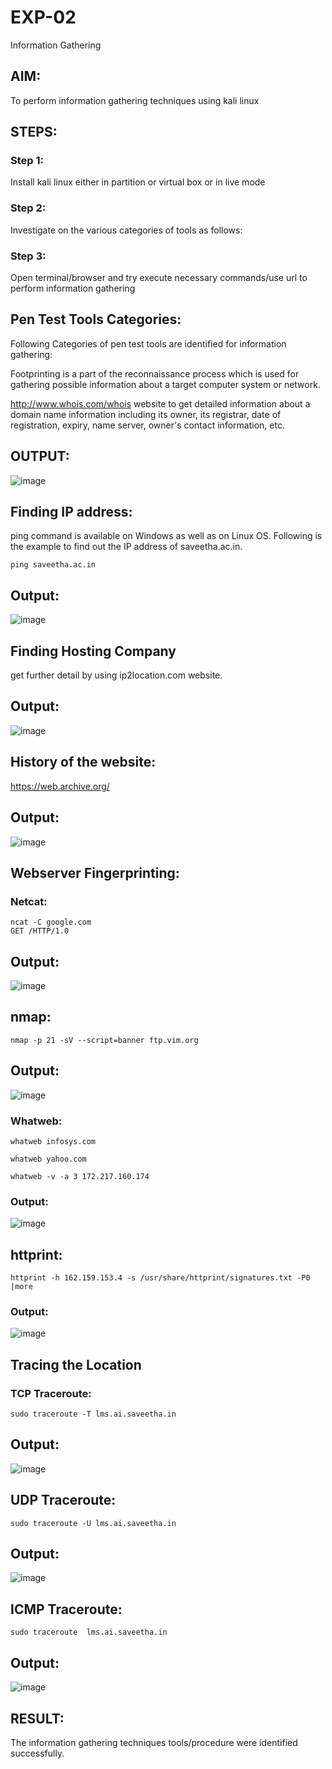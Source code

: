 # EXP-02 
Information Gathering

## AIM:

To perform information gathering techniques using kali linux 

## STEPS:

### Step 1:

Install kali linux either in partition or virtual box or in live mode

### Step 2:

Investigate on the various categories of tools as follows:

### Step 3:
Open terminal/browser and try execute necessary commands/use url to perform information gathering
## Pen Test Tools Categories:
Following Categories of pen test tools are identified for information gathering:

Footprinting is a part of the reconnaissance process which is used for gathering possible information about a target computer system or network.

http://www.whois.com/whois website to get detailed information about a domain name information including its owner, its registrar, date of registration, expiry, name server, owner's contact information, etc.
## OUTPUT:
![image](https://github.com/Prasanna-936/InformationGathering/assets/130341982/f286464c-cfa5-4c44-aa97-d0bcfbd3a5b4)



## Finding IP address:
ping command is available on Windows as well as on Linux OS. Following is the example to find out the IP address of saveetha.ac.in.

```
ping saveetha.ac.in
```
## Output:
![image](https://github.com/Prasanna-936/InformationGathering/assets/130341982/3157630d-5094-4d5f-9952-d8244ce19f77)




## Finding Hosting Company

get further detail by using ip2location.com website.


## Output:
![image](https://github.com/Prasanna-936/InformationGathering/assets/130341982/7ac9f166-a5f2-4c9c-ac04-60a2c362be44)




## History of the website:
https://web.archive.org/
## Output:
![image](https://github.com/Prasanna-936/InformationGathering/assets/130341982/908b9974-0db6-453d-8939-bf4b134007f5)


## Webserver Fingerprinting:
### Netcat:
```
ncat -C google.com
GET /HTTP/1.0
```

## Output:

![image](https://github.com/Hariharan-061102/InformationGathering/assets/93427270/c80acbc3-a197-48b5-8ddc-d61d0d4e47b9)


## nmap:
```
nmap -p 21 -sV --script=banner ftp.vim.org
```
## Output:
![image](https://github.com/Prasanna-936/InformationGathering/assets/130341982/644fe232-95c4-4422-9952-bc53d3a28770)




### Whatweb:
```
whatweb infosys.com
```
```
whatweb yahoo.com
```
```
whatweb -v -a 3 172.217.160.174
```
### Output:
![image](https://github.com/Prasanna-936/InformationGathering/assets/130341982/5bc767b4-79cc-4c5f-add0-360202c16645)




## httprint:
```
httprint -h 162.159.153.4 -s /usr/share/httprint/signatures.txt -P0 |more
```
### Output:

![image](https://github.com/Hariharan-061102/InformationGathering/assets/93427270/6856bf1e-3c62-4cd2-8469-e7b523dada37)


## Tracing the Location
### TCP Traceroute:
```
sudo traceroute -T lms.ai.saveetha.in
```
## Output:
![image](https://github.com/Hariharan-061102/InformationGathering/assets/93427270/d2a93aa7-3935-4174-a7f9-37bba41a7a0d)




## UDP Traceroute:
```
sudo traceroute -U lms.ai.saveetha.in
```
## Output:
![image](https://github.com/Hariharan-061102/InformationGathering/assets/93427270/a91954da-205f-424e-ba97-ba83503d48f1)




## ICMP Traceroute:
```
sudo traceroute  lms.ai.saveetha.in
```
## Output:
![image](https://github.com/Hariharan-061102/InformationGathering/assets/93427270/775a3e19-9691-44de-942f-1b293b237418)


## RESULT:
The information gathering techniques tools/procedure were identified successfully.
